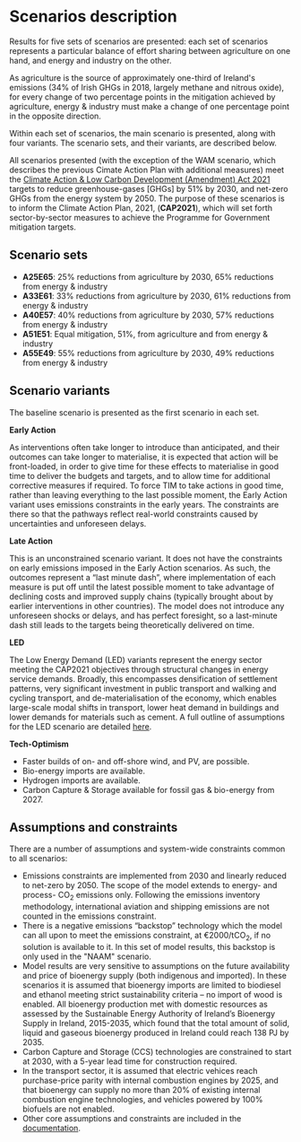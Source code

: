 ﻿# Scenarios description

Results for five sets of scenarios are presented: each set of scenarios represents a particular balance of effort sharing between agriculture on one hand, and energy and industry on the other.

As agriculture is the source of approximately one-third of Ireland's emissions (34% of Irish GHGs in 2018, largely methane and nitrous oxide), for every change of two percentage points in the mitigation achieved by agriculture, energy & industry must make a change of one percentage point in the opposite direction.

Within each set of scenarios, the main scenario is presented, along with four variants. The scenario sets, and their variants, are described below.

All scenarios presented (with the exception of the WAM scenario, which describes the previous Cimate Action Plan with additional measures) meet the [Climate Action & Low Carbon Development (Amendment) Act 2021](https://www.irishstatutebook.ie/eli/2021/act/32/enacted/en/print.html) targets to reduce greenhouse-gases [GHGs] by 51% by 2030, and net-zero GHGs from the energy system by 2050. The purpose of these scenarios is to inform the Climate Action Plan, 2021, (**CAP2021**), which will set forth sector-by-sector measures to achieve the Programme for Government mitigation targets.  

## Scenario sets

- **A25E65**: 25% reductions from agriculture by 2030, 65% reductions from energy & industry
- **A33E61**: 33% reductions from agriculture by 2030, 61% reductions from energy & industry
- **A40E57**: 40% reductions from agriculture by 2030, 57% reductions from energy & industry
- **A51E51**: Equal mitigation, 51%, from agriculture and from energy & industry
- **A55E49**: 55% reductions from agriculture by 2030, 49% reductions from energy & industry

## Scenario variants

The baseline scenario is presented as the first scenario in each set.

**Early Action**

As interventions often take longer to introduce than anticipated, and their outcomes can take longer to materialise, it is expected that action will be front-loaded, in order to give time for these effects to materialise in good time to deliver the budgets and targets, and to allow time for additional corrective measures if required. To force TIM to take actions in good time, rather than leaving everything to the last possible moment, the Early Action variant uses emissions constraints in the early years. The constraints are there so that the pathways reflect real-world constraints caused by uncertainties and unforeseen delays.

**Late Action**

This is an unconstrained scenario variant. It does not have the constraints on early emissions imposed in the Early Action scenarios. As such, the outcomes represent a “last minute dash”, where implementation of each measure is put off until the latest possible moment to take advantage of declining costs and improved supply chains (typically brought about by earlier interventions in other countries). The model does not introduce any unforeseen shocks or delays, and has perfect foresight, so a last-minute dash still leads to the targets being theoretically delivered on time.

**LED**

The Low Energy Demand (LED) variants represent the energy sector meeting the CAP2021 objectives through structural changes in energy service demands. Broadly, this encompasses densification of settlement patterns, very significant investment in public transport and walking and cycling transport, and de-materialisation of the economy, which enables large-scale modal shifts in transport, lower heat demand in buildings and lower demands for materials such as cement. A full outline of assumptions for the LED scenario are detailed [here](/scenarios/low-energy-demand).

**Tech-Optimism**

- Faster builds of on- and off-shore wind, and PV, are possible.
- Bio-energy imports are available.
- Hydrogen imports are available.
- Carbon Capture & Storage available for fossil gas & bio-energy from 2027.

## Assumptions and constraints

There are a number of assumptions and system-wide constraints common to all scenarios:

- Emissions constraints are implemented from 2030 and linearly reduced to net-zero by 2050. The scope of the model extends to energy- and process- CO<sub>2</sub> emissions only. Following the emissions inventory methodology, international aviation and shipping emissions are not counted in the emissions constraint.
- There is a negative emissions “backstop” technology which the model can all upon to meet the emissions constraint, at €2000/tCO<sub>2</sub>, if no solution is available to it. In this set of model results, this backstop is only used in the "NAAM" scenario.
- Model results are very sensitive to assumptions on the future availability and price of bioenergy supply (both indigenous and imported). In these scenarios it is assumed that bioenergy imports are limited to biodiesel and ethanol meeting strict sustainability criteria – no import of wood is enabled. All bioenergy production met with domestic resources as assessed by the Sustainable Energy Authority of Ireland’s Bioenergy Supply in Ireland, 2015-2035, which found that the total amount of solid, liquid and gaseous bioenergy produced in Ireland could reach 138 PJ by 2035.
- Carbon Capture and Storage (CCS) technologies are constrained to start at 2030, with a 5-year lead time for construction required.
- In the transport sector, it is assumed that electric vehices reach purchase-price parity with internal combustion engines by 2025, and that bioenergy can supply no more than 20\% of existing internal combustion engine technologies, and vehicles powered by 100% biofuels are not enabled.
- Other core assumptions and constraints are included in the [documentation](https://doi.org/10.5194/gmd-2021-359).
